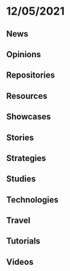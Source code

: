 # 12/05/2021

## News

## Opinions

## Repositories

## Resources

## Showcases


## Stories


## Strategies


## Studies

## Technologies

## Travel

## Tutorials

## Videos
